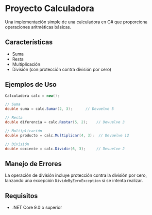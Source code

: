 # Proyecto Calculadora

Una implementación simple de una calculadora en C# que proporciona operaciones aritméticas básicas.

## Características

- Suma
- Resta
- Multiplicación
- División (con protección contra división por cero)

## Ejemplos de Uso

```csharp
Calculadora calc = new();

// Suma
double suma = calc.Sumar(2, 3);      // Devuelve 5

// Resta
double diferencia = calc.Restar(5, 2);    // Devuelve 3

// Multiplicación
double producto = calc.Multiplicar(4, 3);  // Devuelve 12

// División
double cociente = calc.Dividir(6, 3);     // Devuelve 2
```

## Manejo de Errores

La operación de división incluye protección contra la división por cero, lanzando una excepción `DivideByZeroException` si se intenta realizar.

## Requisitos

- .NET Core 9.0 o superior
